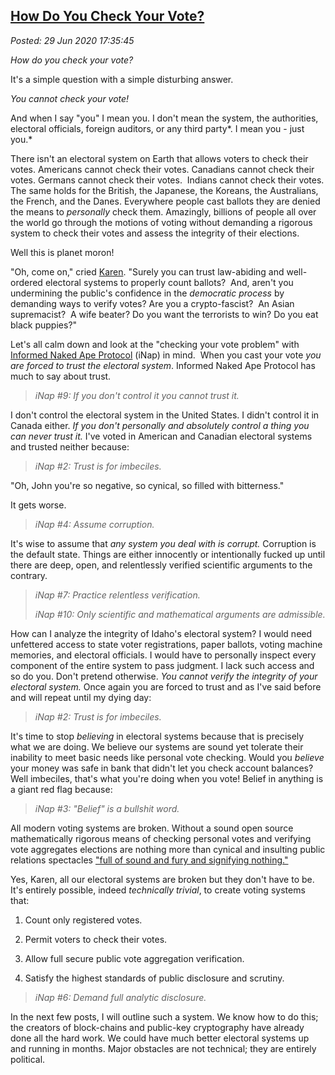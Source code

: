  
[How Do You Check Your Vote?](https://analyzethedatanotthedrivel.org/2020/06/29/how-do-you-check-your-vote/)
------------------------------------------------------------------------------------------------------------

*Posted: 29 Jun 2020 17:35:45*

*How do you check your vote?*

It's a simple question with a simple disturbing answer.

*You cannot check your vote!*

And when I say "you" I mean you. I don't mean the system, the
authorities, electoral officials, foreign auditors, or any third party*.
I mean you - just you.*

There isn't an electoral system on Earth that allows voters to check
their votes. Americans cannot check their votes. Canadians cannot check
their votes. Germans cannot check their votes.  Indians cannot check
their votes. The same holds for the British, the Japanese, the Koreans,
the Australians, the French, and the Danes. Everywhere people cast
ballots they are denied the means to *personally* check them. Amazingly,
billions of people all over the world go through the motions of voting
without demanding a rigorous system to check their votes and assess the
integrity of their elections.

Well this is planet moron!

"Oh, come on," cried [Karen](https://www.dictionary.com/e/slang/karen/).
"Surely you can trust law-abiding and well-ordered electoral systems to
properly count ballots?  And, aren't you undermining the public's
confidence in the *democratic process* by demanding ways to verify
votes? Are you a crypto-fascist?  An Asian supremacist?  A wife beater?
Do you want the terrorists to win? Do you eat black puppies?"

Let's all calm down and look at the "checking your vote problem" with
[Informed Naked Ape
Protocol](https://analyzethedatanotthedrivel.org/2018/05/08/informed-naked-ape-protocol/)
(iNap) in mind.  When you cast your vote *you are forced to trust the
electoral system*. Informed Naked Ape Protocol has much to say about
trust.

> *iNap \#9: If you don't control it you cannot trust it.*

I don't control the electoral system in the United States. I didn't
control it in Canada either. *If you don't personally and absolutely
control a thing you can never trust it.* I've voted in American and
Canadian electoral systems and trusted neither because:

> *iNap \#2: Trust is for imbeciles.*

"Oh, John you're so negative, so cynical, so filled with bitterness."

It gets worse.

> *iNap \#4: Assume corruption.*

It's wise to assume that *any system you deal with is corrupt.*
Corruption is the default state. Things are either innocently or
intentionally fucked up until there are deep, open, and relentlessly
verified scientific arguments to the contrary.

> *iNap \#7: Practice relentless verification.*
>
> *iNap \#10: Only scientific and mathematical arguments are
> admissible.*

How can I analyze the integrity of Idaho's electoral system? I would
need unfettered access to state voter registrations, paper ballots,
voting machine memories, and electoral officials. I would have to
personally inspect every component of the entire system to pass
judgment. I lack such access and so do you. Don't pretend otherwise.
*You cannot verify the integrity of your electoral system.* Once again
you are forced to trust and as I've said before and will repeat until my
dying day:

> *iNap \#2: Trust is for imbeciles.*

It's time to stop *believing* in electoral systems because that is
precisely what we are doing. We believe our systems are sound yet
tolerate their inability to meet basic needs like personal vote
checking. Would you *believe* your money was safe in bank that didn't
let you check account balances? Well imbeciles, that's what you're doing
when you vote! Belief in anything is a giant red flag because:

> *iNap \#3: "Belief" is a bullshit word.*

All modern voting systems are broken. Without a sound open source
mathematically rigorous means of checking personal votes and verifying
vote aggregates elections are nothing more than cynical and insulting
public relations spectacles ["full of sound and fury and signifying
nothing."](https://www.poetryfoundation.org/poems/56964/speech-tomorrow-and-tomorrow-and-tomorrow)

Yes, Karen, all our electoral systems are broken but they don't have to
be. It's entirely possible, indeed *technically trivial*, to create
voting systems that:

1.  Count only registered votes.

2.  Permit voters to check their votes.

3.  Allow full secure public vote aggregation verification.

4.  Satisfy the highest standards of public disclosure and scrutiny.

> *iNap \#6: Demand full analytic disclosure.*

In the next few posts, I will outline such a system. We know how to do
this; the creators of block-chains and public-key cryptography have
already done all the hard work. We could have much better electoral
systems up and running in months. Major obstacles are not technical;
they are entirely political.
